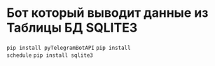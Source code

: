 # Бот который выводит данные из Таблицы БД SQLITE3
<code>pip install pyTelegramBotAPI</code>
<code>pip install schedule</code>
<code>pip install sqlite3</code>
